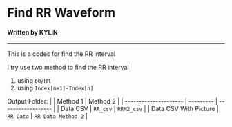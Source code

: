 # Find RR Waveform 
#### Written by KYLiN

---

This is a codes for find the RR interval 

I try use two method to find the RR interval

1. using `60/HR` 
2. using `Index[n+1]-Index[n]`

Output Folder:
|                       | Method 1  | Method 2           |
| --------------------- | --------- | ------------------ |
| Data CSV              | `RR_csv`  | `RRM2_csv`         |
| Data CSV With Picture | `RR Data` | `RR Data Method 2` |